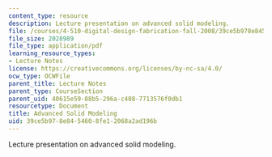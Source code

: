 ```yaml
---
content_type: resource
description: Lecture presentation on advanced solid modeling.
file: /courses/4-510-digital-design-fabrication-fall-2008/39ce5b978e8454608fe12068a2ad196b_lec3.pdf
file_size: 2028989
file_type: application/pdf
learning_resource_types:
- Lecture Notes
license: https://creativecommons.org/licenses/by-nc-sa/4.0/
ocw_type: OCWFile
parent_title: Lecture Notes
parent_type: CourseSection
parent_uid: 40615e59-88b5-296a-c408-7713576f0db1
resourcetype: Document
title: Advanced Solid Modeling
uid: 39ce5b97-8e84-5460-8fe1-2068a2ad196b
---
```

Lecture presentation on advanced solid modeling.